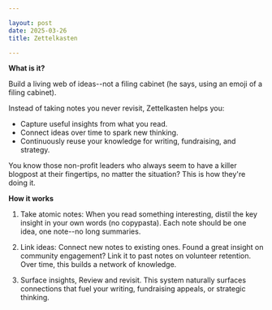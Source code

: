 ```yaml
---

layout: post
date: 2025-03-26
title: Zettelkasten

---
```


**What is it?**

Build a living web of ideas--not a filing cabinet (he says, using an emoji of a filing cabinet).

Instead of taking notes you never revisit, Zettelkasten helps you:

- Capture useful insights from what you read.
- Connect ideas over time to spark new thinking.
- Continuously reuse your knowledge for writing, fundraising, and strategy.

You know those non-profit leaders who always seem to have a killer blogpost at their fingertips, no matter the situation? This is how they're doing it.

**How it works**

1. Take atomic notes: When you read something interesting, distil the key insight in your own words (no copypasta). Each note should be one idea, one note--no long summaries.

2. Link ideas: Connect new notes to existing ones. Found a great insight on community engagement? Link it to past notes on volunteer retention. Over time, this builds a network of knowledge.

3. Surface insights, Review and revisit. This system naturally surfaces connections that fuel your writing, fundraising appeals, or strategic thinking.